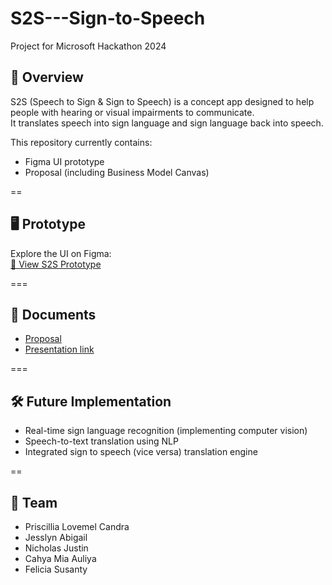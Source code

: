 # S2S---Sign-to-Speech
Project for Microsoft Hackathon 2024

## 📖 Overview
S2S (Speech to Sign & Sign to Speech) is a concept app designed to help people with hearing or visual impairments to communicate.  
It translates speech into sign language and sign language back into speech.

This repository currently contains:
- Figma UI prototype
- Proposal (including Business Model Canvas)

==

## 🖥️ Prototype
Explore the UI on Figma:  
[🔗 View S2S Prototype](https://www.figma.com/proto/dwnozxjKEG8TMeNZrBN9VB/Hackathon?node-id=31-80&t=CvdNtNkG5S2vBRdD-1)

===

## 📂 Documents
- [Proposal](./docs/proposalhackathon2024.pdf)
- [Presentation link](https://www.canva.com/design/DAGF7hUnWos/vkCMEBFDAP1FlDgZsgYRHA/edit?utm_content=DAGF7hUnWos&utm_campaign=designshare&utm_medium=link2&utm_source=sharebutton)

===

## 🛠️ Future Implementation
- Real-time sign language recognition (implementing computer vision)
- Speech-to-text translation using NLP
- Integrated sign to speech (vice versa) translation engine

==

## 👥 Team
- Priscillia Lovemel Candra
- Jesslyn Abigail
- Nicholas Justin
- Cahya Mia Auliya
- Felicia Susanty
